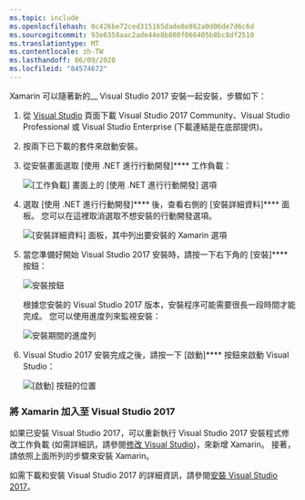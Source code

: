 ```yaml
---
ms.topic: include
ms.openlocfilehash: 0c426be72ced315165dade8e862a0d06de7d6c6d
ms.sourcegitcommit: 93e6358aac2ade44e8b800f066405b8bc8df2510
ms.translationtype: MT
ms.contentlocale: zh-TW
ms.lasthandoff: 06/09/2020
ms.locfileid: "84574672"
---
```

Xamarin 可以隨著新的__ Visual Studio 2017 安裝一起安裝，步驟如下：

1. 從 [Visual Studio](https://visualstudio.microsoft.com/vs/) 頁面下載 Visual Studio 2017 Community、Visual Studio Professional 或 Visual Studio Enterprise (下載連結是在底部提供)。

2. 按兩下已下載的套件來啟動安裝。

3. 從安裝畫面選取 [使用 .NET 進行行動開發]**** 工作負載：

    ![[工作負載] 畫面上的 [使用 .NET 進行行動開發] 選項](~/get-started/installation/windows-images/01-mobile-dev-workload.png)

4. 選取 [使用 .NET 進行行動開發]**** 後，查看右側的 [安裝詳細資料]**** 面板。 您可以在這裡取消選取不想安裝的行動開發選項。

    ![[安裝詳細資料] 面板，其中列出要安裝的 Xamarin 選項](~/get-started/installation/windows-images/02-summary.png)

5. 當您準備好開始 Visual Studio 2017 安裝時，請按一下右下角的 [安裝]**** 按鈕：

    ![安裝按鈕](~/get-started/installation/windows-images/03-click-install.png)

   根據您安裝的 Visual Studio 2017 版本，安裝程序可能需要很長一段時間才能完成。 您可以使用進度列來監視安裝：

    ![安裝期間的進度列](~/get-started/installation/windows-images/04-progress-bars.png)

6. Visual Studio 2017 安裝完成之後，請按一下 [啟動]**** 按鈕來啟動 Visual Studio：

    ![[啟動] 按鈕的位置](~/get-started/installation/windows-images/05-launch.png)

<a name="vs2017"></a>

### <a name="adding-xamarin-to-visual-studio-2017"></a>將 Xamarin 加入至 Visual Studio 2017

如果已安裝 Visual Studio 2017，可以重新執行 Visual Studio 2017 安裝程式修改工作負載 (如需詳細訊，請參閱[修改 Visual Studio](https://docs.microsoft.com/visualstudio/install/modify-visual-studio))，來新增 Xamarin。 接著，請依照上面所列的步驟來安裝 Xamarin。

如需下載和安裝 Visual Studio 2017 的詳細資訊，請參閱[安裝 Visual Studio 2017](https://docs.microsoft.com/visualstudio/install/install-visual-studio)。
